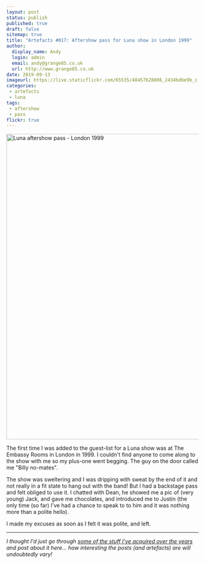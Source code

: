 ```yaml
---
layout: post
status: publish
published: true
draft: false
sitemap: true
title: "Artefacts #017: Aftershow pass for Luna show in London 1999"
author:
  display_name: Andy
  login: admin
  email: andy@grange85.co.uk
  url: http://www.grange85.co.uk
date: 2019-09-13
imageurl: https://live.staticflickr.com/65535/48457628806_2434bd6e9b_c.jpg
categories:
 - artefacts
 - luna
tags:
 - aftershow
 - pass
flickr: true
---
```

<a data-flickr-embed="true"  href="https://www.flickr.com/photos/grange85/48457628806/in/dateposted/" title="Luna aftershow pass - London 1999"><img src="https://live.staticflickr.com/65535/48457628806_2434bd6e9b_c.jpg" width="800" height="800" alt="Luna aftershow pass - London 1999"></a>

The first time I was added to the guest-list for a Luna show was at The Embassy Rooms in London in 1999. I couldn't find anyone to come along to the show with me so my plus-one went begging. The guy on the door called me "Billy no-mates".

The show was sweltering and I was dripping with sweat by the end of it and not really in a fit state to hang out with the band! But I had a backstage pass and felt obliged to use it. I chatted with Dean, he showed me a pic of (very young) Jack, and gave me chocolates, and introduced me to Justin (the only time (so far) I've had a chance to speak to to him and it was nothing more than a polite hello).

I made my excuses as soon as I felt it was polite, and left.

---

_I thought I'd just go through [some of the stuff I've acquired over the years](/category/artefacts/) and post about it here... how interesting the posts (and artefacts) are will undoubtedly vary!_
